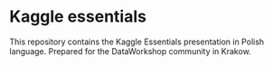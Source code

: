# Kaggle essentials

This repository contains the Kaggle Essentials presentation in Polish language. 
Prepared for the DataWorkshop community in Krakow.
